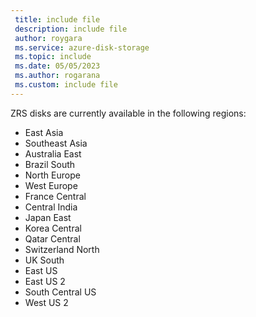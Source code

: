```yaml
---
 title: include file
 description: include file
 author: roygara
 ms.service: azure-disk-storage
 ms.topic: include
 ms.date: 05/05/2023
 ms.author: rogarana
 ms.custom: include file
---
```


ZRS disks are currently available in the following regions:
- East Asia
- Southeast Asia
- Australia East
- Brazil South
- North Europe
- West Europe
- France Central
- Central India
- Japan East
- Korea Central
- Qatar Central
- Switzerland North
- UK South
- East US
- East US 2
- South Central US
- West US 2
